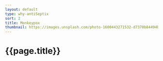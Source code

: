 ```yaml
---
layout: default
type: why-antiSeptix
sort: 2
title: Monkeypox
thumbnail: https://images.unsplash.com/photo-1600443271532-d7370b84494b?ixlib=rb-1.2.1&ixid=MnwxMjA3fDB8MHxwaG90by1wYWdlfHx8fGVufDB8fHx8&auto=format&fit=crop&w=1216&q=80
---
```

# {{page.title}}